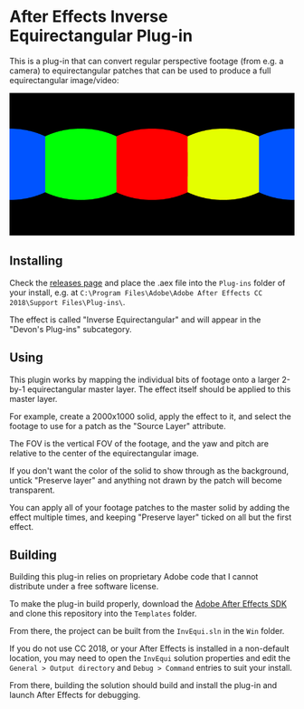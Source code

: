 # After Effects Inverse Equirectangular Plug-in

This is a plug-in that can convert regular perspective footage (from e.g. a camera) to equirectangular patches that can be used to produce a full equirectangular image/video:

![Example of an equirectangular projection](demo.png)

## Installing

Check the [releases page](https://github.com/Gorialis/jishaku/releases) and place the .aex file into the `Plug-ins` folder of your install, e.g. at `C:\Program Files\Adobe\Adobe After Effects CC 2018\Support Files\Plug-ins\`.

The effect is called "Inverse Equirectangular" and will appear in the "Devon's Plug-ins" subcategory.

## Using

This plugin works by mapping the individual bits of footage onto a larger 2-by-1 equirectangular master layer. The effect itself should be applied to this master layer.

For example, create a 2000x1000 solid, apply the effect to it, and select the footage to use for a patch as the "Source Layer" attribute.

The FOV is the vertical FOV of the footage, and the yaw and pitch are relative to the center of the equirectangular image.

If you don't want the color of the solid to show through as the background, untick "Preserve layer" and anything not drawn by the patch will become transparent.

You can apply all of your footage patches to the master solid by adding the effect multiple times, and keeping "Preserve layer" ticked on all but the first effect.

## Building

Building this plug-in relies on proprietary Adobe code that I cannot distribute under a free software license.

To make the plug-in build properly, download the [Adobe After Effects SDK](https://www.adobe.io/apis/creativecloud/aftereffects.html) and clone this repository into the `Templates` folder.

From there, the project can be built from the `InvEqui.sln` in the `Win` folder.

If you do not use CC 2018, or your After Effects is installed in a non-default location, you may need to open the `InvEqui` solution properties and edit the `General > Output directory` and `Debug > Command` entries to suit your install.

From there, building the solution should build and install the plug-in and launch After Effects for debugging.
